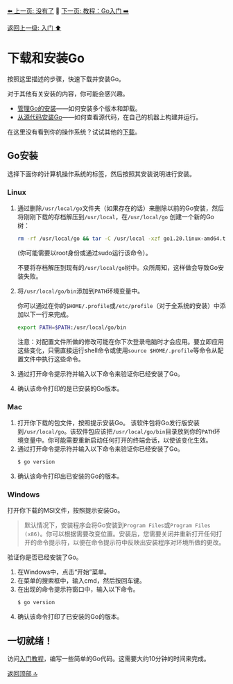 [⬅️ 上一页: 没有了](#) 🚦 [下一页: 教程：Go入门 ➡️](教程：Go入门)

[返回上一级: 入门 ⬆️](../入门)

# 下载和安装Go

按照这里描述的步骤，快速下载并安装Go。

对于其他有关安装的内容，你可能会感兴趣。

- [管理Go的安装](下载和安装Go/管理Go的安装 "管理Go的安装")——如何安装多个版本和卸载。
- [从源代码安装Go](下载和安装Go/从源代码安装Go "从源代码安装Go")——如何查看源代码，在自己的机器上构建并运行。

在这里没有看到你的操作系统？试试其他的[下载](https://go.dev/dl/ "https://go.dev/dl/")。

## Go安装

选择下面你的计算机操作系统的标签，然后按照其安装说明进行安装。

### Linux

1. 通过删除`/usr/local/go`文件夹（如果存在的话）来删除以前的Go安装，然后将刚刚下载的存档解压到`/usr/local`，在`/usr/local/go` 创建一个新的Go树：

    ```bash
    rm -rf /usr/local/go && tar -C /usr/local -xzf go1.20.linux-amd64.tar.gz
    ```
    (你可能需要以root身份或通过sudo运行该命令）。
    
    不要将存档解压到现有的`/usr/local/go`树中。众所周知，这样做会导致Go安装失败。
2. 将`/usr/local/go/bin`添加到`PATH`环境变量中。
    
    你可以通过在你的`$HOME/.profile`或`/etc/profile`（对于全系统的安装）中添加以下一行来完成。

    ```bash
    export PATH=$PATH:/usr/local/go/bin
    ```
    注意：对配置文件所做的修改可能在你下次登录电脑时才会应用。要立即应用这些变化，只需直接运行shell命令或使用`source $HOME/.profile`等命令从配置文件中执行这些命令。
3. 通过打开命令提示符并输入以下命令来验证你已经安装了Go。
4. 确认该命令打印的是已安装的Go版本。

### Mac

1. 打开你下载的包文件，按照提示安装Go。
    该软件包将Go发行版安装到`/usr/local/go`。该软件包应该把`/usr/local/go/bin`目录放到你的`PATH`环境变量中。你可能需要重新启动任何打开的终端会话，以使该变化生效。
2. 通过打开命令提示符并输入以下命令来验证你已经安装了Go。
    ```bash
    $ go version
    ```
3. 确认该命令打印出已安装的Go的版本。

### Windows

打开你下载的MSI文件，按照提示安装Go。

> 默认情况下，安装程序会将Go安装到`Program Files`或`Program Files (x86)`。你可以根据需要改变位置。安装后，您需要关闭并重新打开任何打开的命令提示符，以便在命令提示符中反映出安装程序对环境所做的更改。

验证你是否已经安装了Go。

1. 在Windows中，点击“开始”菜单。
2. 在菜单的搜索框中，输入cmd，然后按回车键。
3. 在出现的命令提示符窗口中，输入以下命令。
    ```bash
    $ go version
    ```
4. 确认该命令打印了已安装的Go的版本。

## 一切就绪！

访问[入门教程](教程：开始使用Go "教程：开始使用Go")，编写一些简单的Go代码。这需要大约10分钟的时间来完成。

[返回顶部 🔝](#下载和安装Go) 